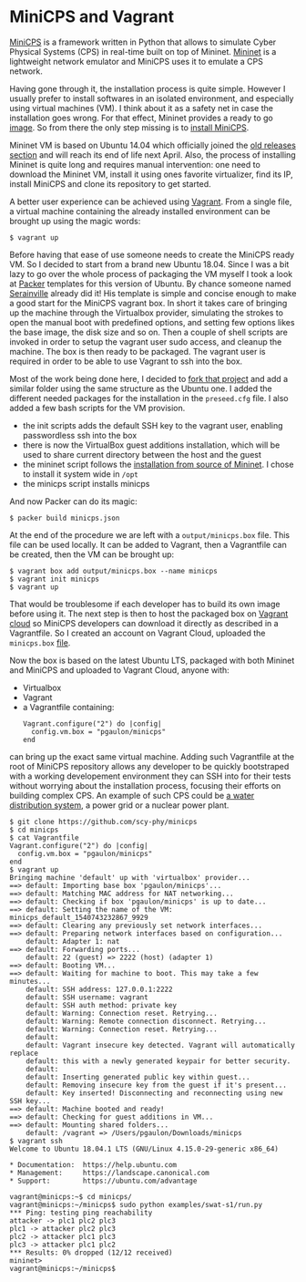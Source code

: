 # MiniCPS and Vagrant

[MiniCPS](https://github.com/scy-phy/minicps) is a framework written in Python that allows to simulate Cyber Physical Systems (CPS) in real-time built on top of Mininet.
[Mininet](https://mininet.org/) is a lightweight network emulator and MiniCPS uses it to emulate a CPS network.

Having gone through it, the installation process is quite simple. However I usually prefer to install softwares in an isolated environment, and especially using virtual machines (VM). I think about it as a safety net in case the installation goes wrong. For that effect, Mininet provides a ready to go [image](http://mininet.org/download/#option-1-mininet-vm-installation-easy-recommended). So from there the only step missing is to [install MiniCPS](https://minicps.readthedocs.io/en/latest/userguide.html#install-minicps).

Mininet VM is based on Ubuntu 14.04 which officially joined the [old releases section](http://old-releases.ubuntu.com/releases/14.04.0/) and will reach its end of life next April. Also, the process of installing Mininet is quite long and requires manual intervention: one need to download the Mininet VM, install it using ones favorite virtualizer, find its IP, install MiniCPS and clone its repository to get started.

A better user experience can be achieved using [Vagrant](https://www.vagrantup.com/). From a single file, a virtual machine containing the already installed environment can be brought up using the magic words:

    $ vagrant up

Before having that ease of use someone needs to create the MiniCPS ready VM. So I decided to start from a brand new Ubuntu 18.04. Since I was a bit lazy to go over the whole process of packaging the VM myself I took a look at [Packer](https://www.packer.io/) templates for this version of Ubuntu. By chance someone named [Serainville](https://github.com/serainville/packer_templates) already did it! His template is simple and concise enough to make a good start for the MiniCPS vagrant box. In short it takes care of bringing up the machine through the Virtualbox provider, simulating the strokes to open the manual boot with predefined options, and setting few options likes the base image, the disk size and so on. Then a couple of shell scripts are invoked in order to setup the vagrant user sudo access, and cleanup the machine. The box is then ready to be packaged. The vagrant user is required in order to be able to use Vagrant to ssh into the box.

Most of the work being done here, I decided to [fork that project](https://github.com/pgaulon/packer_templates) and add a similar folder using the same structure as the Ubuntu one. I added the different needed packages for the installation in the ```preseed.cfg``` file. I also added a few bash scripts for the VM provision.

- the init scripts adds the default SSH key to the vagrant user, enabling passwordless ssh into the box
- there is now the VirtualBox guest additions installation, which will be used to share current directory between the host and the guest
- the mininet script follows the [installation from source of Mininet](http://mininet.org/download/#option-2-native-installation-from-source). I chose to install it system wide in ```/opt```
- the minicps script installs minicps

And now Packer can do its magic:

    $ packer build minicps.json

At the end of the procedure we are left with a ```output/minicps.box``` file. This file can be used locally. It can be added to Vagrant, then a Vagrantfile can be created, then the VM can be brought up:

    $ vagrant box add output/minicps.box --name minicps
    $ vagrant init minicps
    $ vagrant up

That would be troublesome if each developer has to build its own image before using it. The next step is then to host the packaged box on [Vagrant cloud](https://app.vagrantup.com/) so MiniCPS developers can download it directly as described in a Vagrantfile. So I created an account on Vagrant Cloud, uploaded the ```minicps.box``` [file](https://app.vagrantup.com/pgaulon/boxes/minicps).

Now the box is based on the latest Ubuntu LTS, packaged with both Mininet and MiniCPS and uploaded to Vagrant Cloud, anyone with:

- Virtualbox
- Vagrant
- a Vagrantfile containing:
  ```
  Vagrant.configure("2") do |config|
    config.vm.box = "pgaulon/minicps"
  end
  ```

can bring up the exact same virtual machine.
Adding such Vagrantfile at the root of MiniCPS repository allows any developer to be quickly bootstraped with a working developement environment they can SSH into for their tests without worrying about the installation process, focusing their efforts on building complex CPS. An example of such CPS could be [a water distribution system](https://itrust.sutd.edu.sg/testbeds/secure-water-treatment-swat/), a power grid or a nuclear power plant.

    $ git clone https://github.com/scy-phy/minicps
    $ cd minicps
    $ cat Vagrantfile
    Vagrant.configure("2") do |config|
      config.vm.box = "pgaulon/minicps"
    end
    $ vagrant up
    Bringing machine 'default' up with 'virtualbox' provider...
    ==> default: Importing base box 'pgaulon/minicps'...
    ==> default: Matching MAC address for NAT networking...
    ==> default: Checking if box 'pgaulon/minicps' is up to date...
    ==> default: Setting the name of the VM: minicps_default_1540743232867_9929
    ==> default: Clearing any previously set network interfaces...
    ==> default: Preparing network interfaces based on configuration...
        default: Adapter 1: nat
    ==> default: Forwarding ports...
        default: 22 (guest) => 2222 (host) (adapter 1)
    ==> default: Booting VM...
    ==> default: Waiting for machine to boot. This may take a few minutes...
        default: SSH address: 127.0.0.1:2222
        default: SSH username: vagrant
        default: SSH auth method: private key
        default: Warning: Connection reset. Retrying...
        default: Warning: Remote connection disconnect. Retrying...
        default: Warning: Connection reset. Retrying...
        default:
        default: Vagrant insecure key detected. Vagrant will automatically replace
        default: this with a newly generated keypair for better security.
        default:
        default: Inserting generated public key within guest...
        default: Removing insecure key from the guest if it's present...
        default: Key inserted! Disconnecting and reconnecting using new SSH key...
    ==> default: Machine booted and ready!
    ==> default: Checking for guest additions in VM...
    ==> default: Mounting shared folders...
        default: /vagrant => /Users/pgaulon/Downloads/minicps
    $ vagrant ssh
    Welcome to Ubuntu 18.04.1 LTS (GNU/Linux 4.15.0-29-generic x86_64)

    * Documentation:  https://help.ubuntu.com
    * Management:     https://landscape.canonical.com
    * Support:        https://ubuntu.com/advantage

    vagrant@minicps:~$ cd minicps/
    vagrant@minicps:~/minicps$ sudo python examples/swat-s1/run.py
    *** Ping: testing ping reachability
    attacker -> plc1 plc2 plc3
    plc1 -> attacker plc2 plc3
    plc2 -> attacker plc1 plc3
    plc3 -> attacker plc1 plc2
    *** Results: 0% dropped (12/12 received)
    mininet>
    vagrant@minicps:~/minicps$
